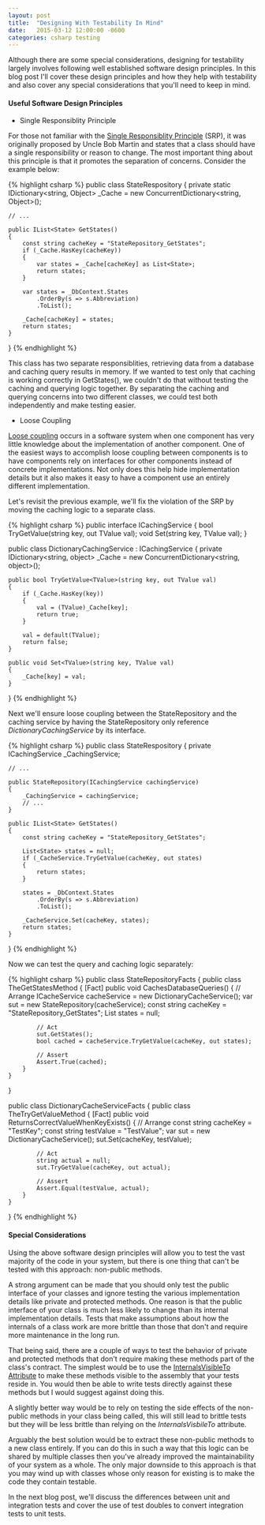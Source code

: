 ```yaml
---
layout: post
title:  "Designing With Testability In Mind"
date:   2015-03-12 12:00:00 -0600
categories: csharp testing
---
```


Although there are some special considerations, designing for testability largely involves following well established software design principles. In this blog post I'll cover these design principles and how they help with testability and also cover any special considerations that you'll need to keep in mind.

#### Useful Software Design Principles

* Single Responsiblity Principle

For those not familiar with the [Single Responsiblity Principle](http://en.wikipedia.org/wiki/Single_responsibility_principle) (SRP), it was originally proposed by Uncle Bob Martin and states that a class should have a single responsibility or reason to change. The most important thing about this principle is that it promotes the separation of concerns. Consider the example below:

{% highlight csharp %}
public class StateRespository
{
    private static IDictionary<string, Object> _Cache = 
        new ConcurrentDictionary<string, Object>();
            
    // ...
        
    public IList<State> GetStates()
    {
        const string cacheKey = "StateRepository_GetStates";
        if (_Cache.HasKey(cacheKey))
        {
            var states = _Cache[cacheKey] as List<State>;
            return states;
        }
            
        var states = _DbContext.States
        	.OrderBy(s => s.Abbreviation)
            .ToList();
                
		_Cache[cacheKey] = states;
        return states;
    }
}
{% endhighlight %}
    
This class has two separate responsiblities, retrieving data from a database and caching query results in memory. If we wanted to test only that caching is working correctly in GetStates(), we couldn't do that without testing the caching and querying logic together. By separating the caching and querying concerns into two different classes, we could test both independently and make testing easier.

* Loose Coupling
                
[Loose coupling](http://en.wikipedia.org/wiki/Loose_coupling) occurs in a software system when one component has very little knowledge about the implementation of another component. One of the easiest ways to accomplish loose coupling between components is to have components rely on interfaces for other components instead of concrete implementations. Not only does this help hide implementation details but it also makes it easy to have a component use an entirely different implementation. 

Let's revisit the previous example, we'll fix the violation of the SRP by moving the caching logic to a separate class. 

{% highlight csharp %}
public interface ICachingService
{
	bool TryGetValue<TValue>(string key, out TValue val);
	void Set<TValue>(string key, TValue val);
}
    
public class DictionaryCachingService : ICachingService
{
	private IDictionary<string, object> _Cache = 
		new ConcurrentDictionary<string, object>();
		
	public bool TryGetValue<TValue>(string key, out TValue val)
	{
		if (_Cache.HasKey(key))
		{
			val = (TValue)_Cache[key];
			return true;
		}
		
		val = default(TValue);
		return false;
	}
	
	public void Set<TValue>(string key, TValue val)
	{
		_Cache[key] = val;
	}
}
{% endhighlight %}
    
Next we'll ensure loose coupling between the StateRepository and the caching service by having the StateRepository only reference *DictionaryCachingService* by its interface.

{% highlight csharp %}
public class StateRespository
{
	private ICachingService _CachingService;
		
	// ...
	
	public StateRepository(ICachingService cachingService)
	{
		_CachingService = cachingService;
		// ...
	}
	
	public IList<State> GetStates()
	{
		const string cacheKey = "StateRepository_GetStates";
		
		List<State> states = null;
		if (_CacheService.TryGetValue(cacheKey, out states)
		{
			return states;
		}
		
		states = _DbContext.States
			.OrderBy(s => s.Abbreviation)
			.ToList();
			
		_CacheService.Set(cacheKey, states);
		return states;
	}
}
{% endhighlight %}
    
Now we can test the query and caching logic separately:

{% highlight csharp %}
public class StateRepositoryFacts
{
	public class TheGetStatesMethod
	{
		[Fact]
		public void CachesDatabaseQueries()
		{
			// Arrange
			ICacheService cacheService = new DictionaryCacheService();
			var sut = new StateRepository(cacheService);
			const string cacheKey = "StateRepository_GetStates";
			List states = null;
			
			// Act
			sut.GetStates();
			bool cached = cacheService.TryGetValue(cacheKey, out states);
			
			// Assert
			Assert.True(cached);
		}
	}
}

public class DictionaryCacheServiceFacts
{
	public class TheTryGetValueMethod
	{
		[Fact]
		public void ReturnsCorrectValueWhenKeyExists()
		{
			// Arrange
			const string cacheKey = "TestKey";
			const string testValue = "TestValue";
			var sut = new DictionaryCacheService();
			sut.Set(cacheKey, testValue);
			
			// Act
			string actual = null;
			sut.TryGetValue(cacheKey, out actual);
			
			// Assert
			Assert.Equal(testValue, actual);
		}
	}
}
{% endhighlight %}
         
#### Special Considerations

Using the above software design principles will allow you to test the vast majority of the code in your system, but there is one thing that can't be tested with this approach: non-public methods.

A strong argument can be made that you should only test the public interface of your classes and ignore testing the various implementation details like private and protected methods. One reason is that the public interface of your class is much less likely to change than its internal implementation details. Tests that make assumptions about how the internals of a class work are more brittle than those that don't and require more maintenance in the long run. 

That being said, there are a couple of ways to test the behavior of private and protected methods that don't require making these methods part of the class's contract. The simplest would be to use the [InternalsVisibleTo Attribute](https://msdn.microsoft.com/en-us/library/system.runtime.compilerservices.internalsvisibletoattribute%28v=vs.110%29.aspx) to make these methods visible to the assembly that your tests reside in. You would then be able to write tests directly against these methods but I would suggest against doing this.

A slightly better way would be to rely on testing the side effects of the non-public methods in your class being called, this will still lead to brittle tests but they will be less brittle than relying on the *InternalsVisbileTo* attribute. 

Arguably the best solution would be to extract these non-public methods to a new class entirely. If you can do this in such a way that this logic can be shared by multiple classes then you've already improved the maintainability of your system as a whole. The only major downside to this approach is that you may wind up with classes whose only reason for existing is to make the code they contain testable. 

In the next blog post, we'll discuss the differences between unit and integration tests and cover the use of test doubles to convert integration tests to unit tests. 
                